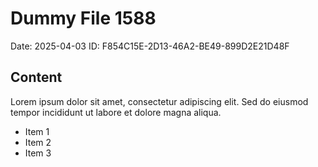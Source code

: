 # Dummy File 1588

Date: 2025-04-03
ID: F854C15E-2D13-46A2-BE49-899D2E21D48F

## Content

Lorem ipsum dolor sit amet, consectetur adipiscing elit.
Sed do eiusmod tempor incididunt ut labore et dolore magna aliqua.

* Item 1
* Item 2
* Item 3

